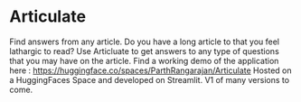 # Articulate
Find answers from any article. Do you have a long article to that you feel lathargic to read? Use Articluate to get answers to any type of questions that you may have on the article. 
Find a working demo of the application here : https://huggingface.co/spaces/ParthRangarajan/Articulate
Hosted on a HuggingFaces Space and developed on Streamlit. 
V1 of many versions to come. 
